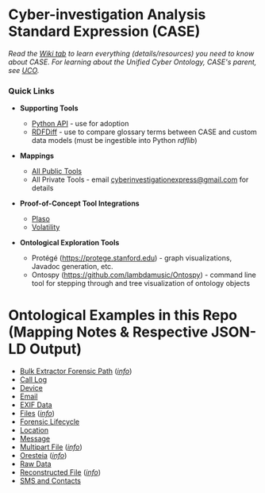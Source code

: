 # Cyber-investigation Analysis Standard Expression (CASE)

_Read the [Wiki tab](https://github.com/ucoProject/CASE/wiki) to learn everything (details/resources) you need to know about CASE._
_For learning about the Unified Cyber Ontology, CASE's parent, see [UCO](https://github.com/ucoProject/UCO)._


### Quick Links

- **Supporting Tools**
  - [Python API](https://github.com/ucoProject/CASE-Python-API) - use for adoption
  - [RDFDiff](https://github.com/ucoProject/RDFDiff) - use to compare glossary terms between CASE and custom data models (must be ingestible into Python _rdflib_)

- **Mappings**
  - [All Public Tools](https://github.com/ucoProject/CASE-Mappings)
  - All Private Tools - email cyberinvestigationexpress@gmail.com for details

- **Proof-of-Concept Tool Integrations**
  - [Plaso](https://github.com/ucoProject/CASE-Plaso-Implementation)
  - [Volatility](https://github.com/ucoProject/CASE-Volatility-Implementation)

- **Ontological Exploration Tools**
  - Protégé (https://protege.stanford.edu) - graph visualizations, Javadoc generation, etc.
  - Ontospy (https://github.com/lambdamusic/Ontospy) - command line tool for stepping through and tree visualization of ontology objects


# Ontological Examples in this Repo (Mapping Notes & Respective JSON-LD Output)
- [Bulk Extractor Forensic Path](examples/bulk_extractor_forensic_path.json) (*[info](examples/bulk_extractor_forensic_path.md)*)
- [Call Log](examples/call_log.json)
- [Device](examples/device.json)
- [Email](examples/email.json)
- [EXIF Data](examples/exif_data.json)
- [Files](examples/file.json) (*[info](examples/file.md)*)
- [Forensic Lifecycle](examples/forensic_lifecycle.json)
- [Location](examples/location.json)
- [Message](examples/message.json)
- [Multipart File](examples/multipart_file.json) (*[info](examples/multipart_file.md)*)
- [Oresteia](examples/Oresteia.json) (*[info](examples/Oresteia.md)*)
- [Raw Data](examples/raw_data.json)
- [Reconstructed File](examples/reconstructed_file.json) (*[info](examples/reconstructed_file.md)*)
- [SMS and Contacts](examples/sms_and_contacts.json)
